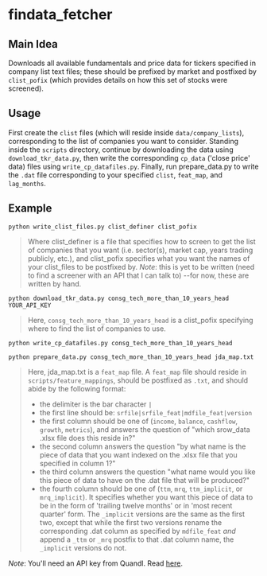 # findata_fetcher

## Main Idea
Downloads all available fundamentals and price data for tickers specified in
company list text files; these should be prefixed by market and postfixed by
`clist_pofix` (which provides details on how this set of stocks were screened).

## Usage
First create the `clist` files (which will reside inside `data/company_lists`),
corresponding to the list of companies you want to consider. Standing inside the
`scripts` directory, continue by downloading the data using
`download_tkr_data.py`, then write the corresponding `cp_data` ('close price'
data) files using `write_cp_datafiles.py`. Finally, run prepare_data.py to write
the `.dat` file corresponding to your specified `clist`, `feat_map`, and
`lag_months`.


## Example
`python write_clist_files.py clist_definer clist_pofix`
> Where clist_definer is a file that specifies how to screen to get the list of
> companies that you want (i.e. sector(s), market cap, years trading publicly,
> etc.), and clist_pofix specifies what you want the names of your clist_files
> to be postfixed by.  *Note*: this is yet to be written (need to find a screener with an API that I can talk to) --for now, these are written by hand.

`python download_tkr_data.py consg_tech_more_than_10_years_head YOUR_API_KEY`
> Here, `consg_tech_more_than_10_years_head` is a clist_pofix specifying where
> to find the list of companies to use.

`python write_cp_datafiles.py consg_tech_more_than_10_years_head`

`python prepare_data.py consg_tech_more_than_10_years_head jda_map.txt`
> Here, jda_map.txt is a `feat_map` file. A `feat_map` file should reside in
> `scripts/feature_mappings`, should be postfixed as `.txt`, and should abide by
> the following format:
>  * the delimiter is the bar character `|`
>  * the first line should be: `srfile|srfile_feat|mdfile_feat|version`
>  * the first column should be one of (`income`, `balance`, `cashflow`,
>    `growth`, `metrics`), and answers the question of "which srow_data .xlsx
>    file does this reside in?"
>  * the second column answers the question "by what name is the piece of data
>    that you want indexed on the .xlsx file that you specified in column 1?"
>  * the third column answers the question "what name would you like this piece
>    of data to have on the .dat file that will be produced?"
>  * the fourth column should be one of (`ttm`, `mrq`, `ttm_implicit`, or
>    `mrq_implicit`). It specifies whether you want this piece of data to be in
>    the form of 'trailing twelve months' or in 'most recent quarter' form. The
>    `_implicit` versions are the same as the first two, except that while the
>    first two versions rename the corresponding .dat column as specified by
>    `mdfile_feat` _and_ append a `_ttm` or `_mrq` postfix to that .dat column
>    name, the `_implicit` versions do not.


*Note*: You'll need an API key from Quandl. Read [here](goo.gl/gbtxsi).

